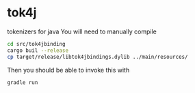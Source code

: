 # tok4j
tokenizers for java
You will need to manually compile
```sh
cd src/tok4jbinding
cargo buil --release
cp target/release/libtok4jbindings.dylib ../main/resources/
```

Then you should be able to invoke this with
```sh
gradle run
```
